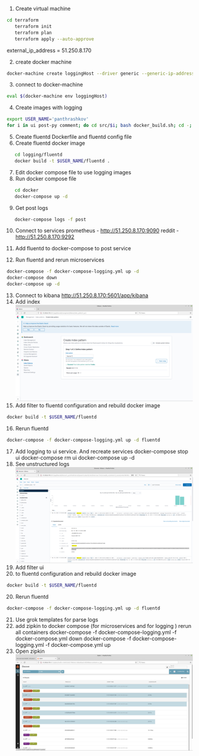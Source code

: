 1. Create virtual machine
```bash
cd terraform
   terraform init
   terraform plan 
   terraform apply --auto-approve
```  
external_ip_address = 51.250.8.170

2. create docker machine
```bash
docker-machine create loggingHost --driver generic --generic-ip-address 51.250.8.170 --generic-ssh-user ubuntu  --generic-ssh-key ~/.ssh/appuser
```
3. connect to docker-machine
```bash
eval $(docker-machine env loggingHost)
```
4. Create images with logging
```bash
export USER_NAME='panthrashkov'
for i in ui post-py comment; do cd src/$i; bash docker_build.sh; cd -; done
```
5. Create fluentd Dockerfile and fluentd config file
6. Create fluentd docker image
```bash
   cd logging/fluentd
   docker build -t $USER_NAME/fluentd .
```
7. Edit docker compose file to use logging images
8. Run docker compose file
```bash
   cd docker 
   docker-compose up -d
```   
9. Get post logs    
```bash
   docker-compose logs -f post
```
10. Connect to services
prometheus - http://51.250.8.170:9090
reddit  - http://51.250.8.170:9292

11. Add fluentd to docker-compose to post service
12. Run fluentd and rerun microservices
```bash
docker-compose -f docker-compose-logging.yml up -d 
docker-compose down 
docker-compose up -d
```
13. Connect to kibana
    http://51.250.8.170:5601/app/kibana
14. Add index
![img/img.png](img/img.png)
15. Add filter to fluentd configuration and rebuild docker image
```bash
docker build -t $USER_NAME/fluentd 
```
16. Rerun fluentd
```bash
docker-compose -f docker-compose-logging.yml up -d fluentd
```
17. Add logging to ui service. And recreate services
    docker-compose stop ui
    docker-compose rm ui
    docker-compose up -d
18. See unstructured logs
![img/img_1.png](img/img_1.png)
19. Add filter ui 
20. to fluentd configuration and rebuild docker image
```bash
docker build -t $USER_NAME/fluentd 
```
20. Rerun fluentd
```bash
docker-compose -f docker-compose-logging.yml up -d fluentd
```
21. Use grok templates for parse logs
22. add zipkin to docker compose (for microservices and for logging )
rerun all containers
    docker-compose -f docker-compose-logging.yml -f docker-compose.yml down
    docker-compose -f docker-compose-logging.yml -f docker-compose.yml up
23. Open zipkin
    ![img/img_2.png](img/img_2.png) 
